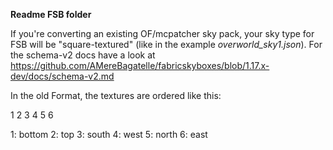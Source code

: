 __Readme FSB folder__

If you're converting an existing OF/mcpatcher sky pack, your sky type for FSB will be 
"square-textured" (like in the example *overworld_sky1.json*). For the schema-v2 docs 
have a look at https://github.com/AMereBagatelle/fabricskyboxes/blob/1.17.x-dev/docs/schema-v2.md

In the old Format, the textures are ordered like this:

1 2 3
4 5 6

1: bottom
2: top
3: south
4: west
5: north
6: east
